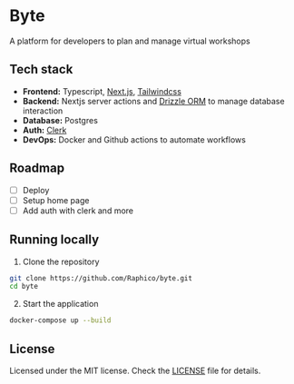 # Byte

A platform for developers to plan and manage virtual workshops

## Tech stack

- **Frontend:** Typescript, [Next.js](https://nextjs.org/), [Tailwindcss](https://tailwindcss.com)
- **Backend:** Nextjs server actions and [Drizzle ORM](https://orm.drizzle.team) to manage database interaction
- **Database:** Postgres
- **Auth:** [Clerk](https://clerk.com)
- **DevOps:** Docker and Github actions to automate workflows

## Roadmap

- [ ] Deploy
- [ ] Setup home page
- [ ] Add auth with clerk
      and more

## Running locally

1. Clone the repository

```bash
git clone https://github.com/Raphico/byte.git
cd byte
```

2. Start the application

```bash
docker-compose up --build
```

## License

Licensed under the MIT license. Check the [LICENSE](./LICENSE.md) file for details.
